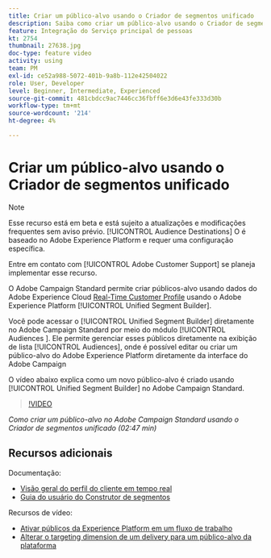```yaml
---
title: Criar um público-alvo usando o Criador de segmentos unificado
description: Saiba como criar um público-alvo usando o Criador de segmentos unificado
feature: Integração do Serviço principal de pessoas
kt: 2754
thumbnail: 27638.jpg
doc-type: feature video
activity: using
team: PM
exl-id: ce52a988-5072-401b-9a8b-112e42504022
role: User, Developer
level: Beginner, Intermediate, Experienced
source-git-commit: 481cbdcc9ac7446cc36fbff6e3d6e43fe333d30b
workflow-type: tm+mt
source-wordcount: '214'
ht-degree: 4%

---
```


# Criar um público-alvo usando o Criador de segmentos unificado

>[!NOTE]
>
>Esse recurso está em beta e está sujeito a atualizações e modificações frequentes sem aviso prévio. [!UICONTROL Audience Destinations] O é baseado no Adobe Experience Platform e requer uma configuração específica.
>
>Entre em contato com [!UICONTROL Adobe Customer Support] se planeja implementar esse recurso.

O Adobe Campaign Standard permite criar públicos-alvo usando dados do Adobe Experience Cloud [Real-Time Customer Profile](https://experienceleague.adobe.com/docs/platform-learn/tutorials/profiles/understanding-the-real-time-customer-profile.html?lang=en) usando o Adobe Experience Platform [!UICONTROL Unified Segment Builder].

Você pode acessar o [!UICONTROL Unified Segment Builder] diretamente no Adobe Campaign Standard por meio do módulo [!UICONTROL Audiences ]. Ele permite gerenciar esses públicos diretamente na exibição de lista [!UICONTROL Audiences], onde é possível editar ou criar um público-alvo do Adobe Experience Platform diretamente da interface do Adobe Campaign

O vídeo abaixo explica como um novo público-alvo é criado usando [!UICONTROL Unified Segment Builder] no Adobe Campaign Standard.

>[!VIDEO](https://video.tv.adobe.com/v/27638?quality=12)

*Como criar um público-alvo no Adobe Campaign Standard usando o Criador de segmentos unificado (02:47 min)*

## Recursos adicionais

Documentação:

* [Visão geral do perfil do cliente em tempo real](https://experienceleague.adobe.com/docs/experience-platform/landing/home.html)
* [Guia do usuário do Construtor de segmentos](https://experienceleague.adobe.com/docs/experience-platform/landing/home.html)

Recursos de vídeo:

* [Ativar públicos da Experience Platform em um fluxo de trabalho](/help/profiles-and-audiences/audience-destinations/activating-aep-audiences.md)
* [Alterar o targeting dimension de um delivery para um público-alvo da plataforma](/help/profiles-and-audiences/audience-destinations/changing-targeting-dimension.md)
